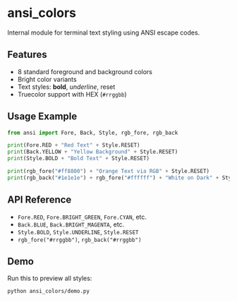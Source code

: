 # ansi\_colors

Internal module for terminal text styling using ANSI escape codes.

## Features

* 8 standard foreground and background colors
* Bright color variants
* Text styles: **bold**, *underline*, reset
* Truecolor support with HEX (`#rrggbb`)

## Usage Example

```python
from ansi import Fore, Back, Style, rgb_fore, rgb_back

print(Fore.RED + "Red Text" + Style.RESET)
print(Back.YELLOW + "Yellow Background" + Style.RESET)
print(Style.BOLD + "Bold Text" + Style.RESET)

print(rgb_fore("#ff8800") + "Orange Text via RGB" + Style.RESET)
print(rgb_back("#1e1e1e") + rgb_fore("#ffffff") + "White on Dark" + Style.RESET)
```

## API Reference

* `Fore.RED`, `Fore.BRIGHT_GREEN`, `Fore.CYAN`, etc.
* `Back.BLUE`, `Back.BRIGHT_MAGENTA`, etc.
* `Style.BOLD`, `Style.UNDERLINE`, `Style.RESET`
* `rgb_fore("#rrggbb")`, `rgb_back("#rrggbb")`

## Demo

Run this to preview all styles:

```bash
python ansi_colors/demo.py
```